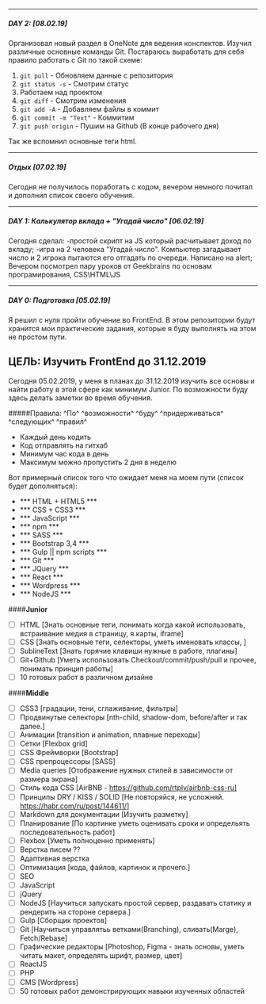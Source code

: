 
***
#####  DAY 2:  [08.02.19]
Организовал новый раздел в OneNote для ведения конспектов. 
Изучил различные основные команды Git. 
Постараюсь выработать для себя правило работать с Git по такой схеме:
1. `git pull`				- Обновляем данные с репозитория
1. `git status -s`			- Смотрим статус 
1. Работаем над проектом
1. `git diff`				- Смотрим изменения
1. `git add -A`				- Добавляем файлы в коммит
1. `git commit -m "Text"`	- Коммитим
1. `git push origin`		- Пушим на Github (В конце рабочего дня)

Так же вспомнил основные теги html.  
***
#####  Отдых [07.02.19]
Сегодня не получилось поработать с кодом, вечером немного почитал и дополнил список своего обучения.
***
#####  DAY 1: Калькулятор вклада + "Угадай число" [06.02.19]
Сегодня сделал: 
-простой скрипт на JS который расчитывает доход по вкладу;
-игра на 2 человека "Угадай число". Компьютер загадывает число и 2 игрока пытаются его отгадать по очереди. Написано на alert;
Вечером посмотрел пару уроков от Geekbrains по основам програмирования, CSS\HTML\JS
***
#####  DAY 0: Подготовка [05.02.19]
Я решил с нуля пройти обучение во FrontEnd.
В этом репозитории будут хранится мои практические задания, которые я буду выполнять на этом не простом пути.

##  ЦЕЛЬ: Изучить FrontEnd до 31.12.2019
Сегодня 05.02.2019, у меня в планах до 31.12.2019 изучить все основы и найти работу в этой сфере как минимум Junior.
По возможности буду здесь делать заметки во время обучения.

#####Правила: 
^По^ ^возможности^ ^буду^ ^придерживаться^ ^следующих^ ^правил^
- Каждый день кодить
- Код отправлять на гитхаб
- Минимум час кода в день
- Максимум можно пропустить 2 дня в неделю


Вот примерный список того что ожидает меня на моем пути (список будет дополняться):

- *** HTML + HTML5 ***
- *** CSS + CSS3 ***
- *** JavaScript ***
- *** npm ***
- *** SASS ***
- *** Bootstrap 3,4 ***
- *** Gulp || npm scripts ***
- *** Git ***
- *** JQuery ***
- *** React ***
- *** Wordpress ***
- *** NodeJS ***


####**Junior**

- [ ] HTML [Знать основные теги, понимать когда какой использовать, встраивание медия в страницу, я.карты, iframe]
- [ ] CSS  [Знать основные теги, селекторы, уметь именовать классы, ]
- [ ] SublineText [Знать горячие клавиши нужные в работе, плагины]
- [ ] Git+Github [Уметь использовать Checkout/commit/push/pull и прочее, понимать принцип работы]
- [ ] 10 готовых работ в различном дизайне
    
####**Middle**
- [ ] CSS3 [градации, тени, сглаживание, фильтры]
- [ ] Продвинутые селекторы [nth-child, shadow-dom, before/after и так далее.]
- [ ] Анимации [transition и animation, плавные переходы]
- [ ] Сетки [Flexbox grid]
- [ ] CSS Фреймворки [Bootstrap]
- [ ] CSS препроцессоры [SASS]
- [ ] Media queries [Отображение нужных стилей в зависимости от размера экрана]
- [ ] Стиль кода CSS [AirBNB - https://github.com/rtplv/airbnb-css-ru]
- [ ] Принципы DRY / KISS / SOLID [Не повторяйся, не усложняй. https://habr.com/ru/post/144611/]
- [ ] Markdown для документации [Изучить разметку]
- [ ] Планирование [По картинке уметь оценивать сроки и определьять последовательность работ]
- [ ] Flexbox [Уметь полноценно применять]
- [ ] Верстка писем ??
- [ ] Адаптивная верстка
- [ ] Оптимизация [кода, файлов, картинок и прочего.]
- [ ] SEO
- [ ] JavaScript
- [ ] jQuery
- [ ] NodeJS [Научиться запускать простой сервер, раздавать статику и рендерить на стороне сервера.]
- [ ] Gulp [Сборщик проектов]
- [ ] Git [Научиться управлятьь ветками(Branching), сливать(Marge), Fetch/Rebase]
- [ ] Графические редакторы [Photoshop, Figma - знать основы, уметь читать макет, определять шрифт, размер, цвет]
- [ ] ReactJS
- [ ] PHP
- [ ] CMS [Wordpress]
- [ ] 50 готовых работ демонстрирующих навыки изученных областей